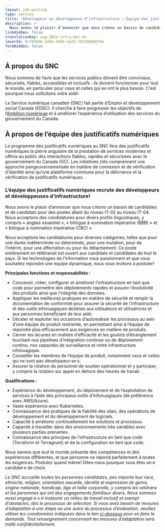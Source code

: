 ```yaml
---
layout: job-posting
type: section
title: 'Développeur ou développeuse d’infrastructure — Équipe des justificatifs numériques'
description: >-
  Nous avons le plaisir d’annoncer que nous créons un bassin de candidates et de candidats pour des postes allant du niveau IT-02 au niveau IT-04. Nous acceptons des candidatures pour divers profils linguistiques, y compris « anglais essentiel », « bilingue à nomination impérative (BBB) » et « bilingue à nomination impérative (CBC) »
linkHidden: false
translationKey: aug-2024-infra-dev-dc
leverId: 9cf038d6-2e6b-436b-aa22-f627dd84d76e
formHidden: false
---
```


## À propos du SNC 
Nous sommes de l’avis que les services publics doivent être conviviaux, sécurisés, fiables, accessibles et inclusifs : ils doivent fonctionner pour tout le monde, en particulier pour ceux et celles qui en ont le plus besoin. C’est pourquoi nous sollicitons votre aide!

Le Service numérique canadien (SNC) fait partie d’Emploi et développement social Canada (EDSC). Il cherche à faire progresser les objectifs de l’[Ambition numérique](https://www.canada.ca/fr/gouvernement/systeme/gouvernement-numerique/plans-strategiques-operations-numeriques-gouvernement-canada/ambition-numerique-canada.html) et à améliorer l’expérience d’utilisation des services du gouvernement du Canada.

## À propos de l’équipe des justificatifs numériques
Le programme des justificatifs numériques au SNC fera des justificatifs numériques la pierre angulaire de la prestation de services modernes et offrira au public des interactions fiables, rapides et sécurisées avec le gouvernement du Canada (GC). Les initiatives clés comprennent une approche pangouvernementale en matière de connexion et de vérification d’identité ainsi qu’une plateforme commune pour la délivrance et la vérification de justificatifs numériques. 

### **L’équipe des justificatifs numériques recrute des développeurs et développeuses d’infrastructure!**

Nous avons le plaisir d’annoncer que nous créons un bassin de candidates et de candidats pour des postes allant du niveau IT-02 au niveau IT-04. Nous acceptons des candidatures pour divers profils linguistiques, y compris « anglais essentiel », « bilingue à nomination impérative (BBB) » et « bilingue à nomination impérative (CBC) » 

Nous acceptons les candidatures pour diverses catégories, telles que pour une durée indéterminée ou déterminée, pour une mutation, pour de l’intérim, pour une affectation ou pour du détachement. Ce poste entièrement en télétravail est ouvert aux candidats et candidates de tout le pays. Si les technologies de l’information vous passionnent et que vous souhaitez rejoindre une équipe dynamique, nous vous invitons à postuler!

**Principales fonctions et responsabilités :**

- Concevoir, créer, configurer et améliorer l’infrastructure en tant que code pour permettre des déploiements rapides et assurer l’évolutivité des produits ainsi que l’intégrité des données.
- Appliquer les meilleures pratiques en matière de sécurité et remplir la documentation de conformité pour assurer la sécurité de l’infrastructure et des outils infonuagiques destinés aux utilisateurs et utilisatrices et aux personnes bénéficiant de leur aide.
- Déceler et exploiter les occasions d’automatiser les processus au sein d’une équipe de produit restreinte, en permettant ainsi à l’équipe de répondre plus efficacement aux exigences en matière de produits.
- Cerner les lacunes en matière d’efficacité et les goulots d’étranglement touchant nos pipelines d’intégration continue ou de déploiement continu, nos capacités de surveillance et notre infrastructure infonuagique.
- Conseiller les membres de l’équipe de produit, notamment ceux et celles qui ne sont pas développeur·se·s.
- Assurer la rotation du personnel de soutien opérationnel et y participer, y compris la rotation sur appel en dehors des heures de travail.

**Qualifications :** 

- Expérience du développement, du déploiement et de l’exploitation de services à l’aide des principaux outils d’infonuagiques (de préférence avec AWS/Azure).
- Vaste expérience avec Kubernetes.
- Connaissance des pratiques de la fiabilité des sites, des opérations de développement et du développement de logiciels.
- Capacité à améliorer continuellement les solutions et processus.
- Capacité à travailler dans des environnements très variables avec plusieurs parties prenantes.
- Connaissance des principes de l’infrastructure en tant que code (Terraform et Terragrunt) et de la configuration en tant que code.

Nous savons que tout le monde présente des compétences et des expériences différentes, et que personne ne répond parfaitement à toutes les exigences. Postulez quand même! Dites-nous pourquoi vous êtes un·e candidat·e de choix.


*Le SNC accueille toutes les personnes candidates, peu importe leur race, ethnicité, religion, orientation sexuelle, identité et expression de genre, origine nationale, handicap, âge et taille corporelle, y compris les vétérans et les personnes qui ont des engagements familiaux divers. Nous sommes aussi engagé·e·s à instaurer un milieu de travail inclusif et exempt d’obstacles, dès le processus de sélection. Si vous avez besoin de mesures d’adaptation à une étape ou une autre du processus d’évaluation, veuillez utiliser les coordonnées indiquées dans le lien [ci-dessous](https://www.canada.ca/fr/commission-fonction-publique/services/mesures-d-adaptation-matiere-evaluation.html) pour en faire la demande. Tout renseignement concernant les mesures d’adaptation sera traité confidentiellement.*

